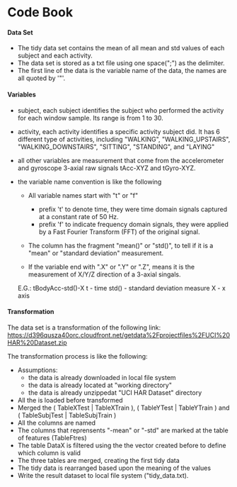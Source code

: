 Code Book
====================

#### Data Set 

* The tidy data set contains the mean of all mean and std values of each subject and each activity.
* The data set is stored as a txt file using one space(";") as the delimiter.
* The first line of the data is the variable name of the data, the names are all quoted by '"'.

#### Variables

* subject, each subject identifies the subject who performed the activity for each window sample. Its range is from 1 to 30. 
* activity, each activity identifies a specific activity subject did. It has 6 different type of activities, including "WALKING", "WALKING_UPSTAIRS", "WALKING_DOWNSTAIRS", "SITTING", "STANDING", and "LAYING"
* all other variables are measurement that come from the accelerometer and gyroscope 3-axial raw signals tAcc-XYZ and tGyro-XYZ.
* the variable name convention is like the following
  * All variable names start with "t" or "f"
    * prefix 't' to denote time, they were time domain signals captured at a constant rate of 50 Hz.
    * prefix 'f' to indicate frequency domain signals, they were applied by a Fast Fourier Transform (FFT) of the original signal.
	
  * The column has the fragment "mean()" or "std()", to tell if it is a "mean" or "standard deviation" measurement.
  * If the variable end with ".X" or ".Y" or ".Z", means it is the measurement of X/Y/Z direction of a 3-axial singals.  

  E.G.:
	tBodyAcc-std()-X
	t - time
	std() - standard deviation measure
	X - x axis


#### Transformation 

The data set is a transformation of the following link:
https://d396qusza40orc.cloudfront.net/getdata%2Fprojectfiles%2FUCI%20HAR%20Dataset.zip 
   
The transformation process is like the following:

* Assumptions:
	* the data is already downloaded in local file system
	* the data is already located at "working directory"
	* the data is already unzippedat "UCI HAR Dataset" directory
* All the is loaded before transformed	
* Merged the ( TableXTest | TableXTrain ), ( TableYTest | TableYTrain ) and ( TableSubjTest | TableSubjTrain ) 
* All the columns are named 
* The columns that reprensents "-mean" or "-std" are marked at the table of features (TableFtres)
* The table DataX is filtered using the the vector created before to define which column is valid  
* The three tables are merged, creating the first tidy data
* The tidy data is rearranged based upon the meaning of the values 
* Write the result dataset to local file system ("tidy_data.txt).